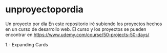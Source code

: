 # unproyectopordia
Un proyecto por día En este repositorio iré subiendo los proyectos hechos en un curso de desarrollo web. El curso y los proyectos se pueden encontrar en https://www.udemy.com/course/50-projects-50-days/

1.- Expanding Cards
